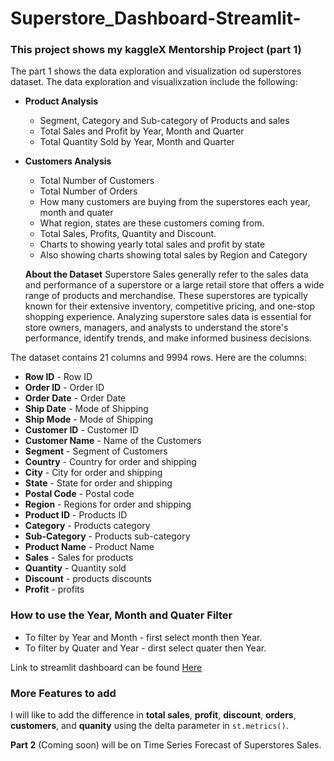 # Superstore_Dashboard-Streamlit-

### This project shows my kaggleX Mentorship Project (part 1)
The part 1 shows the data exploration and visualization od superstores dataset. The data exploration and visualixzation include the following:
* **Product Analysis**
    * Segment, Category and Sub-category of Products and sales
    * Total Sales and Profit by Year, Month and Quarter
    * Total Quantity Sold by Year, Month and Quarter
* **Customers Analysis**
    * Total Number of Customers
    * Total Number of Orders
    * How many customers are buying from the superstores each year, month and quater
    * What region, states are these customers coming from.
    * Total Sales, Profits, Quantity and Discount.
    * Charts to showing yearly total sales and profit by state
    * Also showing charts showing total sales by Region and Category
 
  **About the Dataset**
Superstore Sales generally refer to the sales data and performance of a superstore or a large retail store that offers a wide range of products and merchandise. These superstores are typically known for their extensive inventory, competitive pricing, and one-stop shopping experience.
Analyzing superstore sales data is essential for store owners, managers, and analysts to understand the store's performance, identify trends, and make informed business decisions.

The dataset contains 21 columns and 9994 rows. Here are the columns:
* **Row ID** -  Row ID
* **Order ID** - Order ID
* **Order Date** - Order Date
* **Ship Date** - Mode of Shipping
* **Ship Mode** - Mode of Shipping
* **Customer ID** - Customer ID
* **Customer Name** - Name of the Customers
* **Segment** - Segment of Customers
* **Country** - Country for order and shipping
* **City** - City for order and shipping
* **State** - State for order and shipping
* **Postal Code** - Postal code
* **Region** - Regions for order and shipping
* **Product ID** - Products ID
* **Category** - Products category
* **Sub-Category** - Products sub-category
* **Product Name** - Product Name
* **Sales** - Sales for products
* **Quantity** - Quantity sold
* **Discount** - products discounts
* **Profit** - profits

### How to use the Year, Month and Quater Filter
* To filter by Year and Month - first select month then Year.
* To filter by Quater and Year - dirst select quater then Year.

Link to streamlit dashboard can be found [Here](https://m35jf2fj6buemnvpxvmwfk.streamlit.app/)

### More Features to add
I will like to add the difference in **total sales**, **profit**, **discount**, **orders**, **customers**, and **quanity** using the delta parameter in `st.metrics()`.


**Part 2** (Coming soon) will be on Time Series Forecast of Superstores Sales.
      
